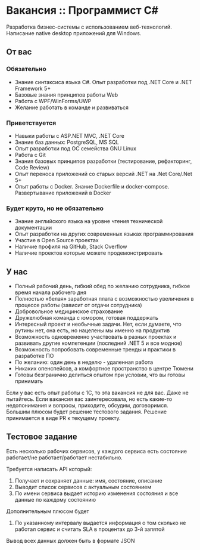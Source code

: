 # Вакансия :: Программист C#

Разработка бизнес-системы с использованием веб-технологий. Написание native desktop приложений для Windows.

## От вас

### Обязательно

- Знание синтаксиса языка C#. Опыт разработки под .NET Core и .NET Framework 5+
- Базовые знания принципов работы Web
- Работа с WPF/WinForms/UWP
- Желание работать в команде и развиваться

### Приветствуется

- Навыки работы с ASP.NET MVC, .NET Core
- Знание баз данных: PostgreSQL, MS SQL
- Опыт разработки под ОС семейства GNU Linux
- Работа с Git
- Знания базовых принципов разработки (тестирование, рефакторинг, Code Review)
- Опыт переноса приложений со старых версий .NET на .Net Core/.Net 5+
- Опыт работы с Docker. Знание Dockerfile и docker-compose. Развертывание приложений в Docker

### Будет круто, но не обязательно

- Знание английского языка на уровне чтения технической документации
- Опыт разработки на других современных языках программирования
- Участие в  Open Source проектах
- Наличие профиля на GitHub, Stack Overflow
- Наличие проектов которые можете продемонстрировать

## У нас

- Полный рабочий день, гибкий обед по желанию сотрудника, гибкое время начала рабочего дня
- Полностью «белая» заработная плата с возможностью увеличения в процессе работы (зависит от отдачи сотрудника)
- Добровольное медицинское страхование
- Дружелюбная команда с юмором, готовая поддержать
- Интересный проект и необычные задачи. Нет, если думаете, что рутины нет, она есть, но нацелены мы именно на продуктив
- Возможность одновременно участвовать в разных проектах и развивать другие компетенции (последний .NET 5 и все модное)
- Возможность попробовать современные тренды и практики в разработке ПО
- По желанию: один день в неделю - удаленная работа
- Никаких опенспейсов, а комфортное пространство в центре Тюмени
- Готовы безгранично делиться опытом при условии, что вы готовы принимать

Если у вас есть опыт работы с 1С, то эта вакансия не для вас. Даже не пытайтесь.
Если вакансия вас заинтересовала, но есть какие-то недопонимания и вопросы, приходите, обсудим, договоримся.  
Большим плюсом будет решение тестового задания. Решение принимается в виде PR к текущему проекту.

## Тестовое задание

Есть несколько рабочих сервисов, у каждого сервиса есть состояние работает/не работает/работает нестабильно.

Требуется написать API который:

1. Получает и сохраняет данные: имя, состояние, описание
2. Выводит список сервисов с актуальным состоянием
3. По имени сервиса выдает историю изменения состояния и все данные по каждому состоянию

Дополнительным плюсом будет

1. По указанному интервалу выдается информация о том сколько не работал сервис и считать SLA в процентах до 3-й запятой

Вывод всех данных должен быть в формате JSON
